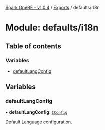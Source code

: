 [Spark OneBE - v1.0.4](../README.md) / [Exports](../modules.md) / defaults/i18n

# Module: defaults/i18n

## Table of contents

### Variables

- [defaultLangConfig](defaults_i18n.md#defaultlangconfig)

## Variables

### defaultLangConfig

• **defaultLangConfig**: [`IConfig`](../interfaces/System_IConfig.IConfig.md)

Default Language configuration.
